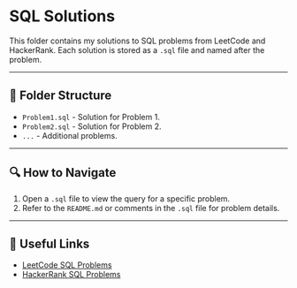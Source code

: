# SQL Solutions

This folder contains my solutions to SQL problems from LeetCode and HackerRank. Each solution is stored as a `.sql` file and named after the problem.

---

## 📂 Folder Structure
- `Problem1.sql` - Solution for Problem 1.
- `Problem2.sql` - Solution for Problem 2.
- `...` - Additional problems.

---

## 🔍 How to Navigate
1. Open a `.sql` file to view the query for a specific problem.
2. Refer to the `README.md` or comments in the `.sql` file for problem details.

---

## 🔗 Useful Links
- [LeetCode SQL Problems](https://leetcode.com/problemset/database/)
- [HackerRank SQL Problems](https://www.hackerrank.com/domains/tutorials/10-days-of-sql)


